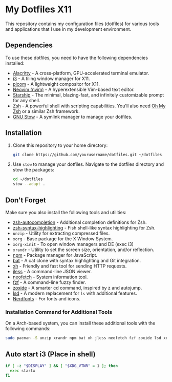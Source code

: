 # My Dotfiles X11

This repository contains my configuration files (dotfiles) for various tools and applications that I use in my development environment.

## Dependencies

To use these dotfiles, you need to have the following dependencies installed:

- [Alacritty](https://github.com/alacritty/alacritty) - A cross-platform, GPU-accelerated terminal emulator.
- [i3](https://i3wm.org/) - A tiling window manager for X11.
- [picom](https://github.com/yshui/picom) - A lightweight compositor for X11.
- [Neovim (nvim)](https://neovim.io/) - A hyperextensible Vim-based text editor.
- [Starship](https://starship.rs/) - The minimal, blazing-fast, and infinitely customizable prompt for any shell.
- [Zsh](https://www.zsh.org/) - A powerful shell with scripting capabilities. You'll also need [Oh My Zsh](https://ohmyz.sh/) or a similar Zsh framework.
- [GNU Stow](https://www.gnu.org/software/stow/) - A symlink manager to manage your dotfiles.

## Installation

1. Clone this repository to your home directory:

    ```sh
    git clone https://github.com/yourusername/dotfiles.git ~/dotfiles
    ```

2. Use `stow` to manage your dotfiles. Navigate to the dotfiles directory and stow the packages:

    ```sh
    cd ~/dotfiles
    stow --adapt .
    ```

## Don't Forget

Make sure you also install the following tools and utilities:

- [zsh-autocompletion](https://github.com/zsh-users/zsh-completions) - Additional completion definitions for Zsh.
- [zsh-syntax-highlighting](https://github.com/zsh-users/zsh-syntax-highlighting) - Fish shell-like syntax highlighting for Zsh.
- `unzip` - Utility for extracting compressed files.
- `xorg` - Base package for the X Window System.
- `xorg-xinit` - To open window managers and DE (exec i3)
- `xrandr` - Utility to set the screen size, orientation, and/or reflection.
- [npm](https://www.npmjs.com/) - Package manager for JavaScript.
- [bat](https://github.com/sharkdp/bat) - A cat clone with syntax highlighting and Git integration.
- [xh](https://github.com/ducaale/xh) - Friendly and fast tool for sending HTTP requests.
- [jless](https://github.com/PaulJuliusMartinez/jless) - A command-line JSON viewer.
- [neofetch](https://github.com/dylanaraps/neofetch) - System information tool.
- [fzf](https://github.com/junegunn/fzf) - A command-line fuzzy finder.
- [zoxide](https://github.com/ajeetdsouza/zoxide) - A smarter cd command, inspired by z and autojump.
- [lsd](https://github.com/Peltoche/lsd) - A modern replacement for `ls` with additional features.
- [Nerdfonts](ttf-jetbrains-mono-nerd) - For fonts and icons.

### Installation Command for Additional Tools

On a Arch-based system, you can install these additional tools with the following commands:

```sh
sudo pacman -S unzip xrandr npm bat xh jless neofetch fzf zoxide lsd xorg

```

## Auto start i3 (Place in shell)
```sh
if [ -z "$DISPLAY" ] && [ "$XDG_VTNR" = 1 ]; then
  exec startx
fi
